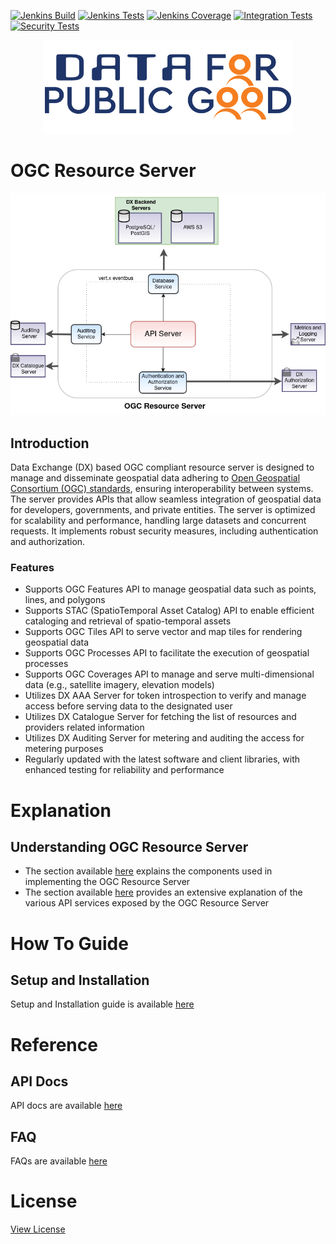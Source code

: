 [![Jenkins Build](https://img.shields.io/jenkins/build?jobUrl=https%3A%2F%2Fjenkins.iudx.io%2Fjob%2Fogc_resource-server_master_pipeline%2F)](https://jenkins.iudx.io/job/ogc_resource-server_master_pipeline/lastBuild)
[![Jenkins Tests](https://img.shields.io/jenkins/tests?jobUrl=https%3A%2F%2Fjenkins.iudx.io%2Fjob%2Fogc_resource-server_master_pipeline%2F)](https://jenkins.iudx.io/job/ogc_resource-server_master_pipeline/lastBuild)
[![Jenkins Coverage](https://img.shields.io/jenkins/coverage/jacoco?jobUrl=https%3A%2F%2Fjenkins.iudx.io%2Fjob%2Fogc_resource-server_master_pipeline%2F)](https://jenkins.iudx.io/job/ogc_resource-server_master_pipeline/lastBuild/jacoco/)
[![Integration Tests](https://img.shields.io/jenkins/build?jobUrl=https%3A%2F%2Fjenkins.iudx.io%2Fjob%2Fogc_resource-server_master_pipeline%2F&label=integration%20tests)](https://jenkins.iudx.io/job/ogc_resource-server_master_pipeline/lastBuild/Integration_20Test_20Report/)
[![Security Tests](https://img.shields.io/jenkins/build?jobUrl=https%3A%2F%2Fjenkins.iudx.io%2Fjob%2Fogc_resource-server_master_pipeline%2F&label=security%20tests)](https://jenkins.iudx.io/job/ogc_resource-server_master_pipeline/lastBuild/zap/)

<p align="center">
<img src="./docs/cdpg.png" width="400">
</p>

# OGC Resource Server

<p align="center">
<img src="./readme/images/OGCArch.png">
</p>

## Introduction
Data Exchange (DX) based OGC compliant resource server is designed to manage and disseminate 
geospatial data adhering to [Open Geospatial Consortium (OGC) 
standards](https://www.ogc.org/standards/), ensuring interoperability between systems. The 
server provides APIs that allow seamless integration of geospatial
data for developers, governments, and private entities. The server 
is optimized for scalability and performance, handling large 
datasets and concurrent requests. It implements robust security 
measures, including authentication and authorization.

### Features
- Supports OGC Features API to manage geospatial data such as points, lines, and polygons
- Supports STAC (SpatioTemporal Asset Catalog) API to enable efficient cataloging and retrieval of spatio-temporal assets
- Supports OGC Tiles API to serve vector and  map tiles for rendering geospatial data
- Supports OGC Processes API to facilitate the execution of geospatial processes
- Supports OGC Coverages API to manage and serve multi-dimensional data (e.g., satellite imagery, elevation models)
- Utilizes DX AAA Server for token introspection to verify and manage access before serving data to the designated user
- Utilizes DX Catalogue Server for fetching the list of resources and providers related information          
- Utilizes DX Auditing Server for metering and auditing the access for metering purposes
- Regularly updated with the latest software and client libraries, with enhanced testing for reliability and performance

# Explanation
## Understanding OGC Resource Server
- The section available [here](./docs/Solution_Architecture.md) explains the components used in implementing the OGC Resource Server
- The section available [here](./docs/Explanation.md) provides an extensive explanation of the various API services exposed by the OGC Resource Server

# How To Guide
## Setup and Installation
Setup and Installation guide is available [here](./docs/SETUP-and-Installation.md)

# Reference
## API Docs
API docs are available [here](https://geoserver.dx.gsx.org.in/api)

## FAQ
FAQs are available [here](./docs/FAQ.md)

# License
[View License](./LICENSE)

